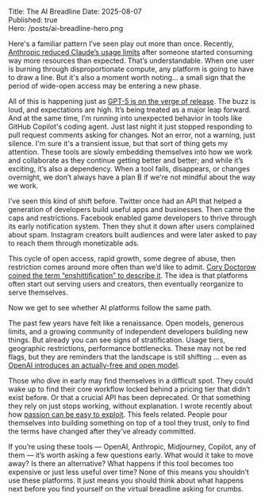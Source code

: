 Title: The AI Breadline 
Date: 2025-08-07  
Published: true  
Hero: /posts/ai-breadline-hero.png  

Here's a familiar pattern I’ve seen play out more than once. Recently, [Anthropic reduced Claude’s usage limits](https://venturebeat.com/ai/anthropic-throttles-claude-rate-limits-devs-call-foul/) after someone started consuming way more resources than expected. That’s understandable. When one user is burning through disproportionate compute, any platform is going to have to draw a line. But it's also a moment worth noting… a small sign that the period of wide-open access may be entering a new phase.

All of this is happening just as [GPT-5 is on the verge of release](https://www.reuters.com/business/retail-consumer/openais-long-awaited-gpt-5-model-nears-release-2025-08-06/). The buzz is loud, and expectations are high. It’s being treated as a major leap forward. And at the same time, I’m running into unexpected behavior in tools like GitHub Copilot's coding agent. Just last night it just stopped responding to pull request comments asking for changes. Not an error, not a warning, just silence. I'm sure it's a transient issue, but that sort of thing gets my attention. These tools are slowly embedding themselves into how we work and collaborate as they continue getting better and better; and while it’s exciting, it’s also a dependency. When a tool fails, disappears, or changes overnight, we don’t always have a plan B if we're not mindful about the way we work.

I’ve seen this kind of shift before. Twitter once had an API that helped a generation of developers build useful apps and businesses. Then came the caps and restrictions. Facebook enabled game developers to thrive through its early notification system. Then they shut it down after users complained about spam. Instagram creators built audiences and were later asked to pay to reach them through monetizable ads.

This cycle of open access, rapid growth, some degree of abuse, then restriction comes around more often than we’d like to admit. [Cory Doctorow coined the term “enshittification” to describe it](https://en.wikipedia.org/wiki/Enshittification). The idea is that platforms often start out serving users and creators, then eventually reorganize to serve themselves.

Now we get to see whether AI platforms follow the same path.

The past few years have felt like a renaissance. Open models, generous limits, and a growing community of independent developers building new things. But already you can see signs of stratification. Usage tiers, geographic restrictions, performance bottlenecks. These may not be red flags, but they are reminders that the landscape is still shifting ... even as [OpenAI introduces an actually-free and open model](https://openai.com/index/introducing-gpt-oss/).

Those who dive in early may find themselves in a difficult spot. They could wake up to find their core workflow locked behind a pricing tier that didn’t exist before. Or that a crucial API has been deprecated. Or that something they rely on just stops working, without explanation. I wrote recently about how [passion can be easy to exploit](/2025/6/starving-artists/). This feels related. People pour themselves into building something on top of a tool they trust, only to find the terms have changed after they’ve already committed.

If you’re using these tools — OpenAI, Anthropic, Midjourney, Copilot, any of them — it’s worth asking a few questions early. What would it take to move away? Is there an alternative? What happens if this tool becomes too expensive or just less useful over time? None of this means you shouldn’t use these platforms. It just means you should think about what happens next before you find yourself on the virtual breadline asking for crumbs.
